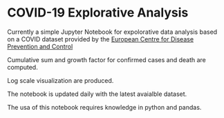 # COVID-19 Explorative Analysis

Currently a simple Jupyter Notebook for expolorative data analysis based on a COVID dataset provided by the [European Centre for Disease Prevention and Control](https://www.ecdc.europa.eu/en/publications-data/download-todays-data-geographic-distribution-covid-19-cases-worldwide)

Cumulative sum and growth factor for confirmed cases and death are computed.

Log scale visualization are produced.

The notebook is updated daily with the latest avaialble dataset.

The usa of this notebook requires knowledge in python and pandas.